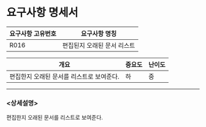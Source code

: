 ﻿요구사항 명세서
===================

|요구사항 고유번호|요구사항 명칭|
|---|---|
|R016|편집된지 오래된 문서 리스트|    
  
|개요|중요도|난이도|
|---|---|---|
|편집한지 오래된 문서를 리스트로 보여준다.|하|중|

---
### <상세설명>  
편집한지 오래된 문서를 리스트로 보여준다.